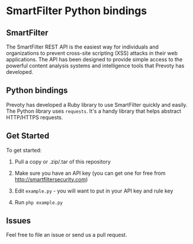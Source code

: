 # SmartFilter Python bindings

## SmartFilter

The SmartFilter REST API is the easiest way for individuals and organizations to prevent cross-site scripting (XSS) attacks in their web applications. The API has been designed to provide simple access to the powerful content analysis systems and intelligence tools that Prevoty has developed.

## Python bindings

Prevoty has developed a Ruby library to use SmartFilter quickly and easily. The Python library uses `requests`. It's a handy library that helps abstract HTTP/HTTPS requests.

## Get Started

To get started:

1) Pull a copy or .zip/.tar of this repository

2) Make sure you have an API key (you can get one for free from http://smartfiltersecurity.com)

3) Edit `example.py` - you will want to put in your API key and rule key

4) Run `php example.py`

## Issues

Feel free to file an issue or send us a pull request. 
